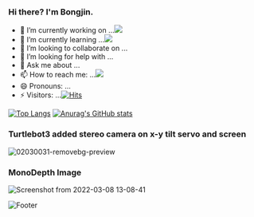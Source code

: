 ### Hi there? I'm Bongjin.
- 🔭 I’m currently working on ...<img src="https://img.shields.io/badge/StereoDNN-FFCA28?style=flat-square&logo=firebase&logoColor=white"/>
- 🌱 I’m currently learning ...<img src="https://img.shields.io/badge/StereoDNN-FFCA28?style=flat-square&logo=firebase&logoColor=white"/>
- 👯 I’m looking to collaborate on ...
- 🤔 I’m looking for help with ...
- 💬 Ask me about ...
- 📫 How to reach me: ...<img src="https://img.shields.io/badge/bjkim3333@gmail-FFCA28?style=flat-square&logo=firebase&logoColor=white"/>
- 😄 Pronouns: ...
- ⚡ Visitors: ...[![Hits](https://hits.seeyoufarm.com/api/count/incr/badge.svg?url=https%3A%2F%2Fgithub.com%2Frkjin%2F&count_bg=%23071BF4&title_bg=%23555555&icon=github.svg&icon_color=%23DEDEE6&title=hits&edge_flat=false)](https://hits.seeyoufarm.com)

[![Top Langs](https://github-readme-stats.vercel.app/api/top-langs/?username=rkjin)](https://github.com/rkjin/github-readme-stats) [![Anurag's GitHub stats](https://github-readme-stats.vercel.app/api?username=rkjin)](https://github.com/rkjin/github-readme-stats)

 

<!-- ### StereoDepth Image -->
<!-- ![left](https://user-images.githubusercontent.com/87571989/198913120-f8c0c862-ee06-4131-9d55-f423c065667c.jpg) -->
<!-- ![img_screenshot_02 04 2022](https://user-images.githubusercontent.com/87571989/198913128-6ab38e37-3935-40fe-af2c-053f329e4b12.png) -->
### Turtlebot3 added stereo camera on x-y tilt servo and screen 
![02030031-removebg-preview](https://user-images.githubusercontent.com/87571989/217238390-7fc70b04-48aa-481a-a25e-32ef007d76fb.png)
### MonoDepth Image
![Screenshot from 2022-03-08 13-08-41](https://user-images.githubusercontent.com/87571989/198912794-f8a403f6-942d-4bc1-bc13-49f874a2e420.png)

<!--
**rkjin/rkjin** is a ✨ _special_ ✨ repository because its `README.md` (this file) appears on your GitHub profile.

Here are some ideas to get you started:

- 🔭 I’m currently working on ...
- 🌱 I’m currently learning ...
- 👯 I’m looking to collaborate on ...
- 🤔 I’m looking for help with ...
- 💬 Ask me about ...
- 📫 How to reach me: ...
- 😄 Pronouns: ...
- ⚡ Fun fact: ...
-->
![Footer](https://capsule-render.vercel.app/api?type=waving&color=auto&height=200&section=footer)
